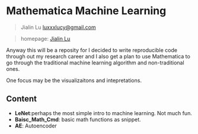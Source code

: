 # Mathematica Machine Learning

> Jialin Lu luxxxlucy@gmail.com

> homepage: [Jialin Lu](https://luxxxlucy.github.io)

Anyway this will be a reposity for I decided to write reproducible code through out my research career and I also get a plan to use Mathematica to go through the traditional machine learning algorithm and non-traditional ones.

One focus may be the visualizaitons and intepretations.

## Content

- **LeNet**:perhaps the most simple intro to machine learning. Not much fun.
- **Baisc_Math_Cmd**: basic math functions as snippet.
- **AE**: Autoencoder
